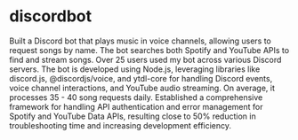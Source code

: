 # discordbot
Built a Discord bot that plays music in voice channels, allowing users to request songs by name. The bot searches both Spotify and YouTube APIs to find and stream songs. Over 25 users used my bot across various Discord servers.
The bot is developed using Node.js, leveraging libraries like discord.js, @discordjs/voice, and ytdl-core for handling Discord events, voice channel interactions, and YouTube audio streaming. On average, it processes 35 - 40 song requests daily.
Established a comprehensive framework for handling API authentication and error management for Spotify and YouTube Data APIs, resulting close to 50% reduction in troubleshooting time and increasing development efficiency.
